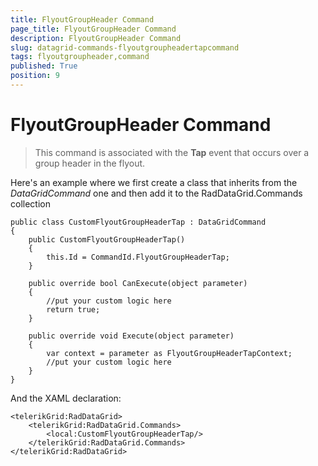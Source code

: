 ```yaml
---
title: FlyoutGroupHeader Command
page_title: FlyoutGroupHeader Command
description: FlyoutGroupHeader Command
slug: datagrid-commands-flyoutgroupheadertapcommand
tags: flyoutgroupheader,command
published: True
position: 9
---
```


# FlyoutGroupHeader Command

>This command is associated with the **Tap** event that occurs over a group header in the flyout.

Here's an example where we first create a class that inherits from the *DataGridCommand* one and then add it to the RadDataGrid.Commands collection

	public class CustomFlyoutGroupHeaderTap : DataGridCommand
	{
	    public CustomFlyoutGroupHeaderTap()
	    {
	        this.Id = CommandId.FlyoutGroupHeaderTap;
	    }
	
	    public override bool CanExecute(object parameter)
	    {
	        //put your custom logic here
	        return true;
	    }
	
	    public override void Execute(object parameter)
	    {
	        var context = parameter as FlyoutGroupHeaderTapContext;
	        //put your custom logic here
	    }
	}

And the XAML declaration:

	<telerikGrid:RadDataGrid>
	    <telerikGrid:RadDataGrid.Commands>
	        <local:CustomFlyoutGroupHeaderTap/>
	    </telerikGrid:RadDataGrid.Commands>
	</telerikGrid:RadDataGrid>
